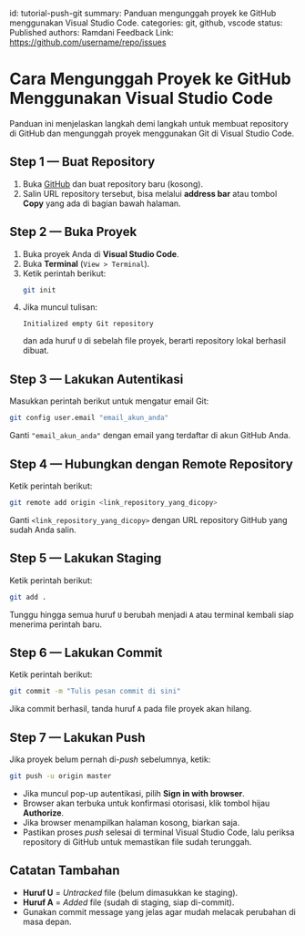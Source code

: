 id: tutorial-push-git
summary: Panduan mengunggah proyek ke GitHub menggunakan Visual Studio Code.
categories: git, github, vscode
status: Published
authors: Ramdani
Feedback Link: https://github.com/username/repo/issues

# Cara Mengunggah Proyek ke GitHub Menggunakan Visual Studio Code

Panduan ini menjelaskan langkah demi langkah untuk membuat repository di GitHub dan mengunggah proyek menggunakan Git di Visual Studio Code.

## Step 1 — Buat Repository
1. Buka [GitHub](https://github.com) dan buat repository baru (kosong).
2. Salin URL repository tersebut, bisa melalui **address bar** atau tombol **Copy** yang ada di bagian bawah halaman.

## Step 2 — Buka Proyek
1. Buka proyek Anda di **Visual Studio Code**.
2. Buka **Terminal** (`View > Terminal`).
3. Ketik perintah berikut:
   ```bash
   git init
   ```
4. Jika muncul tulisan:
   ```
   Initialized empty Git repository
   ```
   dan ada huruf `U` di sebelah file proyek, berarti repository lokal berhasil dibuat.

## Step 3 — Lakukan Autentikasi
Masukkan perintah berikut untuk mengatur email Git:
```bash
git config user.email "email_akun_anda"
```
Ganti `"email_akun_anda"` dengan email yang terdaftar di akun GitHub Anda.

## Step 4 — Hubungkan dengan Remote Repository
Ketik perintah berikut:
```bash
git remote add origin <link_repository_yang_dicopy>
```
Ganti `<link_repository_yang_dicopy>` dengan URL repository GitHub yang sudah Anda salin.

## Step 5 — Lakukan Staging
Ketik perintah berikut:
```bash
git add .
```
Tunggu hingga semua huruf `U` berubah menjadi `A` atau terminal kembali siap menerima perintah baru.

## Step 6 — Lakukan Commit
Ketik perintah berikut:
```bash
git commit -m "Tulis pesan commit di sini"
```
Jika commit berhasil, tanda huruf `A` pada file proyek akan hilang.

## Step 7 — Lakukan Push
Jika proyek belum pernah di-*push* sebelumnya, ketik:
```bash
git push -u origin master
```
- Jika muncul pop-up autentikasi, pilih **Sign in with browser**.  
- Browser akan terbuka untuk konfirmasi otorisasi, klik tombol hijau **Authorize**.  
- Jika browser menampilkan halaman kosong, biarkan saja.  
- Pastikan proses *push* selesai di terminal Visual Studio Code, lalu periksa repository di GitHub untuk memastikan file sudah terunggah.

## Catatan Tambahan
- **Huruf U** = *Untracked* file (belum dimasukkan ke staging).  
- **Huruf A** = *Added* file (sudah di staging, siap di-commit).  
- Gunakan commit message yang jelas agar mudah melacak perubahan di masa depan.
